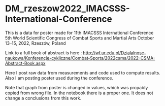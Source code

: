# DM_rzeszow2022_IMACSSS-International-Conference
This is a data for poster made for  11th IMACSSS International Conference
5th World Scientific Congress of
Combat Sports and Martial Arts
October 13–15, 2022, Rzeszów, Poland

Link to a full book of abstract is here : http://wf.ur.edu.pl/Dzialalnosc-naukowa/Konferencje-cykliczne/Combat-Sports/2022csma/2022-CSMA-Abstract-Book.aspx

Here I post raw data from measurements and code used to compute results. Also I am posting poster used during the conference.

Note that graph from poster is changed in values, which was propably copied from wrong file. In the notebook there is a proper one. It does not change a conclusions from this work.

